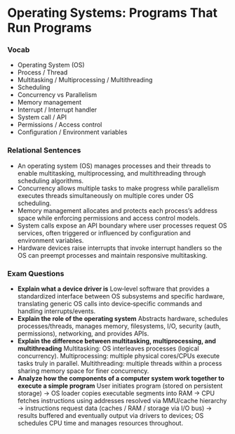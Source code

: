 # Operating Systems: Programs That Run Programs

### Vocab
- Operating System (OS)
- Process / Thread
- Multitasking / Multiprocessing / Multithreading
- Scheduling
- Concurrency vs Parallelism
- Memory management
- Interrupt / Interrupt handler
- System call / API
- Permissions / Access control
- Configuration / Environment variables

### Relational Sentences
- An operating system (OS) manages processes and their threads to enable multitasking, multiprocessing, and multithreading through scheduling algorithms.
- Concurrency allows multiple tasks to make progress while parallelism executes threads simultaneously on multiple cores under OS scheduling.
- Memory management allocates and protects each process’s address space while enforcing permissions and access control models.
- System calls expose an API boundary where user processes request OS services, often triggered or influenced by configuration and environment variables.
- Hardware devices raise interrupts that invoke interrupt handlers so the OS can preempt processes and maintain responsive multitasking.

### Exam Questions
- **Explain what a device driver is**  Low‑level software that provides a standardized interface between OS subsystems and specific hardware, translating generic OS calls into device‑specific commands and handling interrupts/events.
- **Explain the role of the operating system**  Abstracts hardware, schedules processes/threads, manages memory, filesystems, I/O, security (auth, permissions), networking, and provides APIs.
- **Explain the difference between multitasking, multiprocessing, and multithreading**  Multitasking: OS interleaves processes (logical concurrency). Multiprocessing: multiple physical cores/CPUs execute tasks truly in parallel. Multithreading: multiple threads within a process sharing memory space for finer concurrency.
- **Analyze how the components of a computer system work together to execute a simple program**  User initiates program (stored on persistent storage) → OS loader copies executable segments into RAM → CPU fetches instructions using addresses resolved via MMU/cache hierarchy → instructions request data (caches / RAM / storage via I/O bus) → results buffered and eventually output via drivers to devices; OS schedules CPU time and manages resources throughout.
